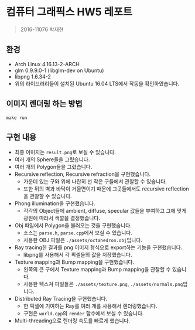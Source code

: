 # 컴퓨터 그래픽스 HW5 레포트
> 2016-11076 박재현


## 환경
* Arch Linux 4.16.13-2-ARCH
* glm 0.9.9.0-1 (libglm-dev on Ubuntu)
* libpng 1.6.34-2
* 위의 라이브러리들이 설치된 Ubuntu 16.04 LTS에서 작동을 확인하였습니다.

## 이미지 렌더링 하는 방법
```
make run
```

## 구현 내용

* 최종 이미지는 `result.png`로 보실 수 있습니다.
* 여러 개의 Sphere들을 그렸습니다.
* 여러 개의 Polygon들을 그렸습니다.
* Recursive reflection, Recursive refraction을 구현했습니다.
    - 가운데 있는 구와 위에 나란히 선 작은 구들에서 관찰할 수 있습니다.
    - 또한 뒤의 벽과 바닥이 거울면이기 때문에 그곳들에서도 recursive reflection을 관찰할 수 있습니다.
* Phong illumination을 구현했습니다.
    - 각각의 Object들에 ambient, diffuse, specular 값들을 부여하고 그에 맞게 광원에 따라서 색깔을 결정했습니다.
* Obj 파일에서 Polygon을 불러오는 것을 구현했습니다.
    - 소스는 `parse.h`, `parse.cpp`에서 보실 수 있습니다.
    - 사용한 OBJ 파일은 `./assets/octahedron.obj`입니다.
* Ray tracing한 결과를 png 이미지 형식으로 export하는 기능을 구현했습니다.
    - libpng를 사용해서 각 픽셀들의 값을 저장했습니다.
* Texture mapping과 Bump mapping을 구현했습니다.
    - 왼쪽의 큰 구에서 Texture mapping과 Bump mapping을 관찰할 수 있습니다.
    - 사용한 텍스쳐 파일들은 `./assets/texture.png`, `./assets/normals.png`입니다.
* Distributed Ray Tracing을 구현했습니다.
    - 한 픽셀에 기여하는 Ray를 여러 개를 사용해서 렌더링했습니다.
    - 구현은 `world.cpp`의 `render` 함수에서 보실 수 있습니다.
* Multi-threading으로 렌더링 속도를 빠르게 했습니다.
